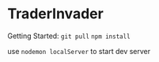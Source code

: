 # TraderInvader

Getting Started: 
`git pull`
`npm install`

use `nodemon localServer` to start dev server